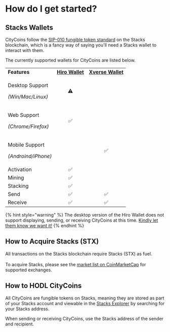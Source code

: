 # How do I get started?

## Stacks **Wallets**

CityCoins follow the [SIP-010 fungible token standard](https://github.com/stacksgov/sips/blob/main/sips/sip-010/sip-010-fungible-token-standard.md) on the Stacks blockchain, which is a fancy way of saying you'll need a Stacks wallet to interact with them.

The currently supported wallets for CityCoins are listed below.

|                                                        |                                                               |                                                     |
| ------------------------------------------------------ | :-----------------------------------------------------------: | :-------------------------------------------------: |
| **Features**                                           | ****[**Hiro Wallet**](https://hiro.so/wallet/install-web)**** | ****[**Xverse Wallet**](https://www.xverse.app)**** |
| <p>Desktop Support</p><p><em>(Win/Mac/Linux)</em></p>  |                               ⚠                               |                                                     |
| <p>Web Support</p><p><em>(Chrome/Firefox)</em></p>     |                               ✅                               |                                                     |
| <p>Mobile Support</p><p><em>(Androind/iPhone)</em></p> |                                                               |                          ✅                          |
| Activation                                             |                               ✅                               |                                                     |
| Mining                                                 |                               ✅                               |                                                     |
| Stacking                                               |                               ✅                               |                                                     |
| Send                                                   |                               ✅                               |                          ✅                          |
| Receive                                                |                               ✅                               |                          ✅                          |

{% hint style="warning" %}
The desktop version of the Hiro Wallet does not support displaying, sending, or receiving CityCoins at this time. [Kindly let them know we want it!](https://github.com/hirosystems/stacks-wallet/issues/897)
{% endhint %}

## **How to Acquire Stacks (STX)**

All transactions on the Stacks blockchain require Stacks (STX) as fuel.\
\
To acquire Stacks, please see the [market list on CoinMarketCap](https://coinmarketcap.com/currencies/stacks/markets/) for supported exchanges.

## **How to HODL CityCoins**

All CityCoins are fungible tokens on Stacks, meaning they are stored as part of your Stacks account and viewable in the [Stacks Explorer](https://explorer.stacks.co) by searching for your Stacks address.

When sending or receiving CityCoins, use the Stacks address of the sender and recipient.

